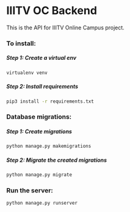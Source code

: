 # IIITV OC Backend
This is the API for IIITV Online Campus project.

### To install:

##### Step 1: Create a virtual env
```sh
virtualenv venv
```

##### Step 2: Install requirements
```sh
pip3 install -r requirements.txt
```

### Database migrations:

##### Step 1: Create migrations
```sh
python manage.py makemigrations
```

##### Step 2: Migrate the created migrations
```sh
python manage.py migrate
```

### Run the server:

```sh
python manage.py runserver
```